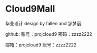 # Cloud9Mall
毕业设计
design by fallen and 邹梦丽

github:
账号：projcloud9
密码：zzzz2222

邮箱：projcloud9
账号：zzzz2222